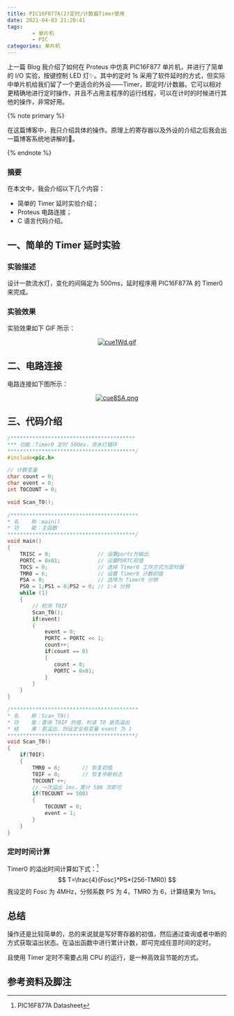 ```yaml
---
title: PIC16F877A(2)定时/计数器Timer使用
date: 2021-04-03 21:20:41
tags: 
		- 单片机
		- PIC
categories: 单片机
---
```


上一篇 Blog 我介绍了如何在 Proteus 中仿真 PIC16F877 单片机，并进行了简单的 I/O 实验，按键控制 LED 灯✨。其中的定时 1s 采用了软件延时的方式，但实际中单片机给我们留了一个更适合的外设——Timer，即定时/计数器。它可以相对更精确地进行定时操作，并且不占用主程序的运行线程，可以在计时的时候进行其他的操作，非常好用。

<!-- more -->

{% note primary %}

在这篇博客中，我只介绍具体的操作。原理上的寄存器以及外设的介绍之后我会出一篇博客系统地讲解的👋。

{% endnote %}

### 摘要

在本文中，我会介绍以下几个内容：

- 简单的 Timer 延时实验介绍；
- Proteus 电路连接；
- C 语言代码介绍。

## 一、简单的 Timer 延时实验

### 实验描述

设计一款流水灯，变化的间隔定为 500ms，延时程序用 PIC16F877A 的 Timer0 来完成。

### 实验效果

实验效果如下 GIF 所示：

<center>
<a href="https://imgtu.com/i/cue1Wd"><img src="https://z3.ax1x.com/2021/04/03/cue1Wd.gif" alt="cue1Wd.gif" border="0"></a>
</center>

## 二、电路连接

电路连接如下图所示：

<center>
<a href="https://imgtu.com/i/cue8SA"><img src="https://z3.ax1x.com/2021/04/03/cue8SA.png" alt="cue8SA.png" border="0"></a>
</center>

## 三、代码介绍

```c
/****************************************
*** 功能：Timer0 定时 500ms，流水灯循环
*****************************************/
#include<pic.h>           	          		

// 计数变量
char count = 0;
char event = 0;
int T0COUNT = 0;

void Scan_T0();
 
/*****************************************
* 名    称：main() 
* 功    能：主函数
*****************************************/
void main()                 
{
    TRISC = 0;  	         // 设置portc为输出
    PORTC = 0x01;            // 设置PORTC初值
    T0CS = 0;                // 选择 Timer0 工作方式为定时器
    TMR0 = 6;                // 设置 Timer0 计数初值
    PSA = 0;                 // 选择为 Timer0 分频
    PS0 = 1;PS1 = 0;PS2 = 0; // 1:4 分频
    while (1)         	
    {
        // 检测 T0IF
        Scan_T0();
        if(event)
        {
            event = 0;
            PORTC = PORTC << 1;  
            count++;
            if(count == 8)
            {
               count = 0;
               PORTC = 0x01;
            }  
        }
    }
}

/*****************************************
* 名    称：Scan_T0() 
* 功    能：查询 T0IF 的值，判读 T0 是否溢出
* 结    果：若溢出，则设定全局变量 event 为 1
*****************************************/
void Scan_T0()
{
    if(T0IF)
    {
        TMR0 = 6;       // 恢复初值
        T0IF = 0;       // 恢复中断标志
        T0COUNT ++;
        // 一次溢出 1ms，累计 500 次即可
        if(T0COUNT == 500)
        {
            T0COUNT = 0;
            event = 1;
        }
    }
}
```

### 定时时间计算

Timer0 的溢出时间计算如下式：[^1]
$$
T=\frac{4}{Fosc}*PS*(256-TMR0)
$$
我设定的 Fosc 为 4MHz，分频系数 PS 为 4，TMR0 为 6，计算结果为 1ms。

## 总结

操作还是比较简单的，总的来说就是写好寄存器的初值，然后通过查询或者中断的方式获取溢出状态。在溢出函数中进行累计计数，即可完成任意时间的定时。

且使用 Timer 定时不需要占用 CPU 的运行，是一种高效且节能的方式。





## 参考资料及脚注

[^1]:PIC16F877A Datasheet

